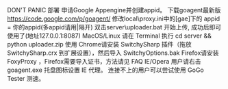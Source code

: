 DON'T PANIC
部署
申请Google Appengine并创建appid。
下载goagent最新版 https://code.google.com/p/goagent/
修改local\proxy.ini中的[gae]下的 appid = 你的appid(多appid请用|隔开)
    双击server\uploader.bat 开始上传, 成功后即可使用了(地址127.0.0.1:8087)
    MacOS/Linux 请在 Terminal 执行 cd server && python uploader.zip
    使用
    Chrome请安装 SwitchySharp 插件（拖放 SwitchySharp.crx 到扩展设置），然后导入 SwitchyOptions.bak
    Firefox请安装 FoxyProxy ，Firefox需要导入证书，方法请见 FAQ
    IE/Opera 用户请右击 goagent.exe 托盘图标设置 IE 代理。
    连接不上的用户可以尝试使用 GoGo Tester 测速。

